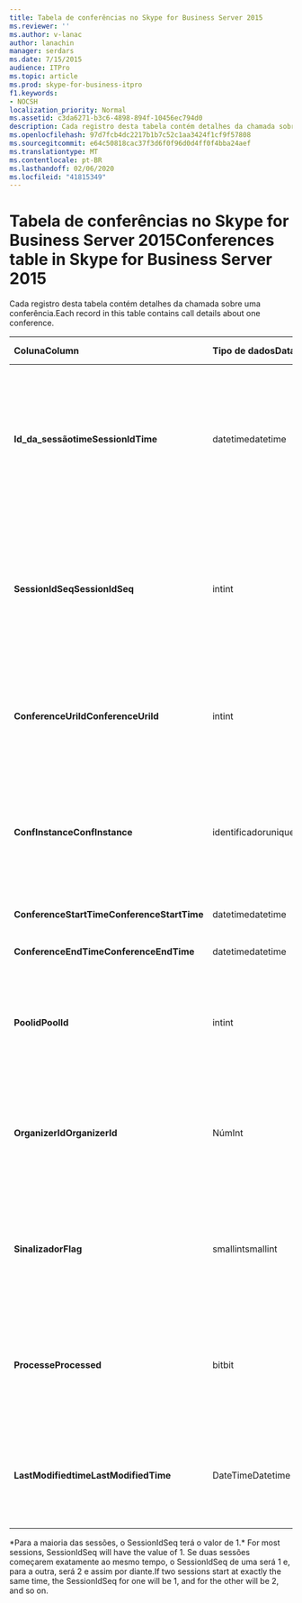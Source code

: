 ```yaml
---
title: Tabela de conferências no Skype for Business Server 2015
ms.reviewer: ''
ms.author: v-lanac
author: lanachin
manager: serdars
ms.date: 7/15/2015
audience: ITPro
ms.topic: article
ms.prod: skype-for-business-itpro
f1.keywords:
- NOCSH
localization_priority: Normal
ms.assetid: c3da6271-b3c6-4898-894f-10456ec794d0
description: Cada registro desta tabela contém detalhes da chamada sobre uma conferência.
ms.openlocfilehash: 97d7fcb4dc2217b1b7c52c1aa3424f1cf9f57808
ms.sourcegitcommit: e64c50818cac37f3d6f0f96d0d4ff0f4bba24aef
ms.translationtype: MT
ms.contentlocale: pt-BR
ms.lasthandoff: 02/06/2020
ms.locfileid: "41815349"
---
```

# <a name="conferences-table-in-skype-for-business-server-2015"></a><span data-ttu-id="ab503-103">Tabela de conferências no Skype for Business Server 2015</span><span class="sxs-lookup"><span data-stu-id="ab503-103">Conferences table in Skype for Business Server 2015</span></span>
 
<span data-ttu-id="ab503-104">Cada registro desta tabela contém detalhes da chamada sobre uma conferência.</span><span class="sxs-lookup"><span data-stu-id="ab503-104">Each record in this table contains call details about one conference.</span></span>
  
|<span data-ttu-id="ab503-105">**Coluna**</span><span class="sxs-lookup"><span data-stu-id="ab503-105">**Column**</span></span>|<span data-ttu-id="ab503-106">**Tipo de dados**</span><span class="sxs-lookup"><span data-stu-id="ab503-106">**Data Type**</span></span>|<span data-ttu-id="ab503-107">**Chave/índice**</span><span class="sxs-lookup"><span data-stu-id="ab503-107">**Key/Index**</span></span>|<span data-ttu-id="ab503-108">**Detalhes**</span><span class="sxs-lookup"><span data-stu-id="ab503-108">**Details**</span></span>|
|:-----|:-----|:-----|:-----|
|<span data-ttu-id="ab503-109">**Id_da_sessãotime**</span><span class="sxs-lookup"><span data-stu-id="ab503-109">**SessionIdTime**</span></span> <br/> |<span data-ttu-id="ab503-110">datetime</span><span class="sxs-lookup"><span data-stu-id="ab503-110">datetime</span></span>  <br/> |<span data-ttu-id="ab503-111">Primária</span><span class="sxs-lookup"><span data-stu-id="ab503-111">Primary</span></span>  <br/> |<span data-ttu-id="ab503-112">Hora em que a solicitação de conferência foi capturada pelo agente de CDR.</span><span class="sxs-lookup"><span data-stu-id="ab503-112">Time that the conference request was captured by the CDR agent.</span></span> <span data-ttu-id="ab503-113">Usado apenas como uma chave primária para identificar uma instância de conferência de forma exclusiva.</span><span class="sxs-lookup"><span data-stu-id="ab503-113">Used only as a primary key to uniquely identify a conference instance.</span></span>  <br/> |
|<span data-ttu-id="ab503-114">**SessionIdSeq**</span><span class="sxs-lookup"><span data-stu-id="ab503-114">**SessionIdSeq**</span></span> <br/> |<span data-ttu-id="ab503-115">int</span><span class="sxs-lookup"><span data-stu-id="ab503-115">int</span></span>  <br/> |<span data-ttu-id="ab503-116">Primária</span><span class="sxs-lookup"><span data-stu-id="ab503-116">Primary</span></span>  <br/> |<span data-ttu-id="ab503-117">Número de identificação para identificar a sessão.</span><span class="sxs-lookup"><span data-stu-id="ab503-117">ID number to identify the session.</span></span> <span data-ttu-id="ab503-118">Usado em conjunto com a **identificação_da_sessãotime** para identificar exclusivamente uma instância de conferência.</span><span class="sxs-lookup"><span data-stu-id="ab503-118">Used in conjunction with **SessionIdTime** to uniquely identify a conference instance.</span></span> * <br/> |
|<span data-ttu-id="ab503-119">**ConferenceUriId**</span><span class="sxs-lookup"><span data-stu-id="ab503-119">**ConferenceUriId**</span></span> <br/> |<span data-ttu-id="ab503-120">int</span><span class="sxs-lookup"><span data-stu-id="ab503-120">int</span></span>  <br/> |<span data-ttu-id="ab503-121">Exterior</span><span class="sxs-lookup"><span data-stu-id="ab503-121">Foreign</span></span>  <br/> |<span data-ttu-id="ab503-122">URL da conferência.</span><span class="sxs-lookup"><span data-stu-id="ab503-122">Conference URI.</span></span> <span data-ttu-id="ab503-123">Consulte a [tabela ConferenceUris no Skype for Business Server 2015](conferenceuris.md) para obter mais informações.</span><span class="sxs-lookup"><span data-stu-id="ab503-123">See the [ConferenceUris table in Skype for Business Server 2015](conferenceuris.md) for more information.</span></span> <br/> |
|<span data-ttu-id="ab503-124">**ConfInstance**</span><span class="sxs-lookup"><span data-stu-id="ab503-124">**ConfInstance**</span></span> <br/> |<span data-ttu-id="ab503-125">identificador</span><span class="sxs-lookup"><span data-stu-id="ab503-125">uniqueidentifier</span></span>  <br/> | <br/> |<span data-ttu-id="ab503-126">Útil para conferências recorrentes; cada instância de uma conferência recorrente tem o mesmo **ConferenceUri**, mas terá um **ConfInstance**diferente.</span><span class="sxs-lookup"><span data-stu-id="ab503-126">Useful for recurring conferences; each instance of a recurring conference has the same **ConferenceUri**, but will have a different **ConfInstance**.</span></span> <br/> |
|<span data-ttu-id="ab503-127">**ConferenceStartTime**</span><span class="sxs-lookup"><span data-stu-id="ab503-127">**ConferenceStartTime**</span></span> <br/> |<span data-ttu-id="ab503-128">datetime</span><span class="sxs-lookup"><span data-stu-id="ab503-128">datetime</span></span>  <br/> | <br/> |<span data-ttu-id="ab503-129">Hora de início da conferência.</span><span class="sxs-lookup"><span data-stu-id="ab503-129">Conference start time.</span></span>  <br/> |
|<span data-ttu-id="ab503-130">**ConferenceEndTime**</span><span class="sxs-lookup"><span data-stu-id="ab503-130">**ConferenceEndTime**</span></span> <br/> |<span data-ttu-id="ab503-131">datetime</span><span class="sxs-lookup"><span data-stu-id="ab503-131">datetime</span></span>  <br/> | <br/> |<span data-ttu-id="ab503-132">Hora de início da conferência.</span><span class="sxs-lookup"><span data-stu-id="ab503-132">Conference start time.</span></span>  <br/> |
|<span data-ttu-id="ab503-133">**Poolid**</span><span class="sxs-lookup"><span data-stu-id="ab503-133">**PoolId**</span></span> <br/> |<span data-ttu-id="ab503-134">int</span><span class="sxs-lookup"><span data-stu-id="ab503-134">int</span></span>  <br/> |<span data-ttu-id="ab503-135">Exterior</span><span class="sxs-lookup"><span data-stu-id="ab503-135">Foreign</span></span>  <br/> |<span data-ttu-id="ab503-136">Número de identificação para identificar o pool no qual a conferência foi capturada.</span><span class="sxs-lookup"><span data-stu-id="ab503-136">ID number to identify the pool in which the conference was captured.</span></span> <span data-ttu-id="ab503-137">Consulte a [tabela de grupos](pools.md) para obter mais informações.</span><span class="sxs-lookup"><span data-stu-id="ab503-137">See the [Pools table](pools.md) for more information.</span></span> <br/> |
|<span data-ttu-id="ab503-138">**OrganizerId**</span><span class="sxs-lookup"><span data-stu-id="ab503-138">**OrganizerId**</span></span> <br/> |<span data-ttu-id="ab503-139">Núm</span><span class="sxs-lookup"><span data-stu-id="ab503-139">Int</span></span>  <br/> |<span data-ttu-id="ab503-140">Exterior</span><span class="sxs-lookup"><span data-stu-id="ab503-140">Foreign</span></span>  <br/> |<span data-ttu-id="ab503-141">Número de identificação para identificar o URI do organizador dessa conferência.</span><span class="sxs-lookup"><span data-stu-id="ab503-141">ID number to identify the organizer URI of this conference.</span></span> <span data-ttu-id="ab503-142">Para obter mais informações, consulte a [tabela usuários](users.md) .</span><span class="sxs-lookup"><span data-stu-id="ab503-142">See the [Users table](users.md) for more information.</span></span> <br/> |
|<span data-ttu-id="ab503-143">**Sinalizador**</span><span class="sxs-lookup"><span data-stu-id="ab503-143">**Flag**</span></span> <br/> |<span data-ttu-id="ab503-144">smallint</span><span class="sxs-lookup"><span data-stu-id="ab503-144">smallint</span></span>  <br/> || <span data-ttu-id="ab503-145">Uma máscara de bits que contém atributos de conferência.</span><span class="sxs-lookup"><span data-stu-id="ab503-145">A bit mask that contains Conference Attributes.</span></span> <span data-ttu-id="ab503-146">Os valores possíveis são:</span><span class="sxs-lookup"><span data-stu-id="ab503-146">Possible values are:</span></span> <br/>  <span data-ttu-id="ab503-147">0X01</span><span class="sxs-lookup"><span data-stu-id="ab503-147">0X01</span></span> <br/>  <span data-ttu-id="ab503-148">Sintética</span><span class="sxs-lookup"><span data-stu-id="ab503-148">Synthetic</span></span> <br/>  <span data-ttu-id="ab503-149">Transação</span><span class="sxs-lookup"><span data-stu-id="ab503-149">Transaction</span></span> <br/> |
|<span data-ttu-id="ab503-150">**Processe**</span><span class="sxs-lookup"><span data-stu-id="ab503-150">**Processed**</span></span> <br/> |<span data-ttu-id="ab503-151">bit</span><span class="sxs-lookup"><span data-stu-id="ab503-151">bit</span></span>  <br/> ||<span data-ttu-id="ab503-152">Campo interno usado pelo serviço de monitoramento.</span><span class="sxs-lookup"><span data-stu-id="ab503-152">Internal field used by the Monitoring service.</span></span>  <br/> <span data-ttu-id="ab503-153">Este campo foi apresentado no Microsoft Lync Server 2013.</span><span class="sxs-lookup"><span data-stu-id="ab503-153">This field was introduced in Microsoft Lync Server 2013.</span></span>  <br/> |
|<span data-ttu-id="ab503-154">**LastModifiedtime**</span><span class="sxs-lookup"><span data-stu-id="ab503-154">**LastModifiedTime**</span></span> <br/> |<span data-ttu-id="ab503-155">DateTime</span><span class="sxs-lookup"><span data-stu-id="ab503-155">Datetime</span></span>  <br/> ||<span data-ttu-id="ab503-156">Para uso interno pelo serviço de monitoramento.</span><span class="sxs-lookup"><span data-stu-id="ab503-156">For internal use by the Monitoring service.</span></span>  <br/> <span data-ttu-id="ab503-157">Este campo foi apresentado no Skype for Business Server 2015.</span><span class="sxs-lookup"><span data-stu-id="ab503-157">This field was introduced in Skype for Business Server 2015.</span></span>  <br/> |
   
<span data-ttu-id="ab503-158">\*Para a maioria das sessões, o SessionIdSeq terá o valor de 1.</span><span class="sxs-lookup"><span data-stu-id="ab503-158">\* For most sessions, SessionIdSeq will have the value of 1.</span></span> <span data-ttu-id="ab503-159">Se duas sessões começarem exatamente ao mesmo tempo, o SessionIdSeq de uma será 1 e, para a outra, será 2 e assim por diante.</span><span class="sxs-lookup"><span data-stu-id="ab503-159">If two sessions start at exactly the same time, the SessionIdSeq for one will be 1, and for the other will be 2, and so on.</span></span>
  

